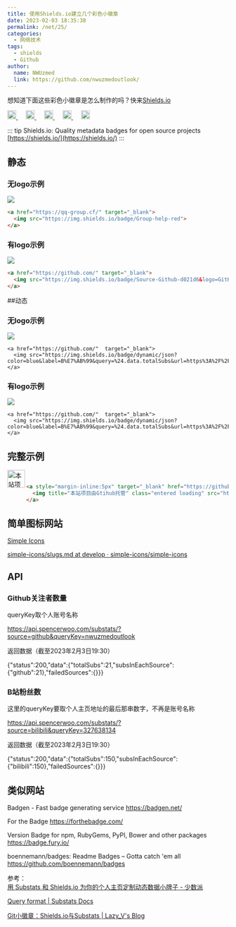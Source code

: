 ```yaml
---
title: 使用Shields.io建立几个彩色小徽章
date: 2023-02-03 18:35:38
permalink: /net/25/
categories: 
  - 网络技术
tags: 
  - shields
  - Github
author:
  name: NWUzmed
  link: https://github.com/nwuzmedoutlook/
---
```


想知道下面这些彩色小徽章是怎么制作的吗？快来[Shields.io](https://shields.io/)

<a href="https://nwuzmed.ga/" target="_blank"> <img src="https://img.shields.io/badge/Nav-DAC-green" height="20"> </a>&emsp;
<a href="https://co2co2.cf/" target="_blank"> <img src="https://img.shields.io/badge/Blog-NWUzmed's%20world-blue"  height="20"> </a>&emsp;
<a href="http://nwuzmed.ysepan.com/" target="_blank"> <img src="https://img.shields.io/badge/Documents-share-orange" height="20"> </a>&emsp;
<a href="https://studyhard.cf/" target="_blank"> <img src="https://img.shields.io/badge/Study-courses-lightgrey" height="20"> </a>&emsp;
<a href="https://qq-group.cf/" target="_blank"> <img src="https://img.shields.io/badge/Group-help-red" height="20"> </a>

<!-- more -->

::: tip
Shields.io: Quality metadata badges for open source projects  [https://shields.io/](https://shields.io/)
:::

## 静态
### 无logo示例
<a href="https://qq-group.cf/" target="_blank"><img src="https://img.shields.io/badge/Group-help-red"></a>

``` html
<a href="https://qq-group.cf/" target="_blank">
  <img src="https://img.shields.io/badge/Group-help-red">
</a>
```

### 有logo示例
<a href="https://github.com/" target="_blank"><img src="https://img.shields.io/badge/Source-Github-d021d6&logo=GitHub"></a>

``` html
<a href="https://github.com/" target="_blank">
  <img src="https://img.shields.io/badge/Source-Github-d021d6&logo=GitHub">
</a>
```

##动态
### 无logo示例
<a href="https://github.com/"  target="_blank"><img src="https://img.shields.io/badge/dynamic/json?color=blue&label=B%E7%AB%99&query=%24.data.totalSubs&url=https%3A%2F%2Fapi.spencerwoo.com%2Fsubstats%2F%3Fsource%3Dbilibili%26queryKey%3D327638134"></a>

```
<a href="https://github.com/"  target="_blank">
  <img src="https://img.shields.io/badge/dynamic/json?color=blue&label=B%E7%AB%99&query=%24.data.totalSubs&url=https%3A%2F%2Fapi.spencerwoo.com%2Fsubstats%2F%3Fsource%3Dbilibili%26queryKey%3D327638134">
</a>
```

### 有logo示例
<a href="https://github.com/"  target="_blank"><img src="https://img.shields.io/badge/dynamic/json?color=blue&label=B%E7%AB%99&query=%24.data.totalSubs&url=https%3A%2F%2Fapi.spencerwoo.com%2Fsubstats%2F%3Fsource%3Dbilibili%26queryKey%3D327638134&logo=bilibili"></a>
```
<a href="https://github.com/"  target="_blank">
  <img src="https://img.shields.io/badge/dynamic/json?color=blue&label=B%E7%AB%99&query=%24.data.totalSubs&url=https%3A%2F%2Fapi.spencerwoo.com%2Fsubstats%2F%3Fsource%3Dbilibili%26queryKey%3D327638134&logo=bilibili">
</a>
```

## 完整示例
<a style="margin-inline:5px" target="_blank" href="https://github.com/"><img title="本站项目由Gtihub托管" class="entered loading" src="https://img.shields.io/badge/Source-Github-d021d6&logo=GitHub" height="40" align="left" data-ll-status="loading"></a>
<br>

``` html
<a style="margin-inline:5px" target="_blank" href="https://github.com/">
  <img title="本站项目由Gtihub托管" class="entered loading" src="https://img.shields.io/badge/Source-Github-d021d6&logo=GitHub" height="120" align="left" data-ll-status="loading">
</a>
```

## 简单图标网站

[Simple Icons](https://simpleicons.org/) 

[simple-icons/slugs.md at develop · simple-icons/simple-icons](https://github.com/simple-icons/simple-icons/blob/develop/slugs.md)

## API

### Github关注者数量

queryKey取个人账号名称

https://api.spencerwoo.com/substats/?source=github&queryKey=nwuzmedoutlook

返回数据（截至2023年2月3日19:30）

{"status":200,"data":{"totalSubs":21,"subsInEachSource":{"github":21},"failedSources":{}}}

### B站粉丝数

这里的queryKey要取个人主页地址的最后那串数字，不再是账号名称

https://api.spencerwoo.com/substats/?source=bilibili&queryKey=327638134

返回数据（截至2023年2月3日19:30）

{"status":200,"data":{"totalSubs":150,"subsInEachSource":{"bilibili":150},"failedSources":{}}}


## 类似网站

Badgen - Fast badge generating service  https://badgen.net/

For the Badge  https://forthebadge.com/

Version Badge for npm, RubyGems, PyPI, Bower and other packages  https://badge.fury.io/

boennemann/badges: Readme Badges – Gotta catch 'em all  https://github.com/boennemann/badges

参考：<br>
[用 Substats 和 Shields.io 为你的个人主页定制动态数据小牌子 - 少数派](https://sspai.com/post/59593)

[Query format | Substats Docs](https://substats.spencerwoo.com/query.html#examples)

[Git小徽章：Shields.io与Substats | Lazy_V's Blog](http://blog.zhangkexuan.cn/2020/11/02/git-badge-substats/)
